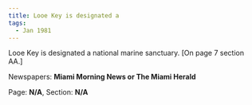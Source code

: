 ```yaml
---  
title: Looe Key is designated a  
tags:  
  - Jan 1981  
---  
```

  
Looe Key is designated a national marine sanctuary. [On page 7 section AA.]  
  
Newspapers: **Miami Morning News or The Miami Herald**  
  
Page: **N/A**, Section: **N/A** 
